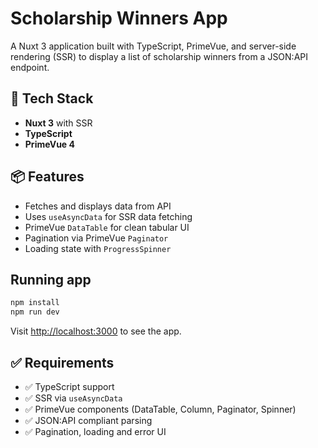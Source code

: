 # Scholarship Winners App

A Nuxt 3 application built with TypeScript, PrimeVue, and server-side rendering (SSR) to display a list of scholarship winners from a JSON:API endpoint.

## 🧩 Tech Stack

- **Nuxt 3** with SSR
- **TypeScript**
- **PrimeVue 4**

## 📦 Features

- Fetches and displays data from API
- Uses `useAsyncData` for SSR data fetching
- PrimeVue `DataTable` for clean tabular UI
- Pagination via PrimeVue `Paginator`
- Loading state with `ProgressSpinner`

## Running app

```bash
npm install
npm run dev
```

Visit [http://localhost:3000](http://localhost:3000) to see the app.

## ✅ Requirements

- ✅ TypeScript support
- ✅ SSR via `useAsyncData`
- ✅ PrimeVue components (DataTable, Column, Paginator, Spinner)
- ✅ JSON:API compliant parsing
- ✅ Pagination, loading and error UI
